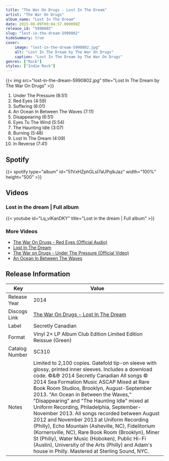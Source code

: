```yaml
---
title: "The War On Drugs - Lost In The Dream"
artist: "The War On Drugs"
album_name: "Lost In The Dream"
date: 2015-08-09T09:04:57.000000Z
release_id: "5990802"
slug: "lost-in-the-dream-5990802"
hideSummary: true
cover:
    image: "lost-in-the-dream-5990802.jpg"
    alt: "Lost In The Dream by The War On Drugs"
    caption: "Lost In The Dream by The War On Drugs"
genres: ["Rock"]
styles: ["Indie Rock"]
---
```


{{< img src="lost-in-the-dream-5990802.jpg" title="Lost In The Dream by The War On Drugs" >}}

<!-- section break -->

1. Under The Pressure (8:51)
2. Red Eyes (4:59)
3. Suffering (6:01)
4. An Ocean In Between The Waves (7:11)
5. Disappearing (6:51)
6. Eyes To The Wind (5:54)
7. The Haunting Idle (3:07)
8. Burning (5:48)
9. Lost In The Dream (4:09)
10. In Reverse (7:41)

<!-- section break -->


## Spotify
{{< spotify type="album" id="51VxHZphGLsI7aUPqIkJaz" width="100%" height="500" >}}



## Videos
### Lost in the dream | Full album
{{< youtube id="Lq_vlKanDKY" title="Lost in the dream | Full album" >}}<br>

### More Videos

- [The War On Drugs - Red Eyes (Official Audio)](https://www.youtube.com/watch?v=bsoqmFL1vlU)
- [Lost In The Dream](https://www.youtube.com/watch?v=K3HqnHUohOo)
- [The War on Drugs - Under The Pressure (Official Video)](https://www.youtube.com/watch?v=vkLOg252KRE)
- [An Ocean In Between The Waves](https://www.youtube.com/watch?v=BijxWQluXE0)


## Release Information
|  Key           | Value                                                |
| ---------------| ---------------------------------------------------- |
| Release Year   | 2014                                   |
| Discogs Link   | [The War On Drugs - Lost In The Dream](https://www.discogs.com/release/5990802-The-War-On-Drugs-Lost-In-The-Dream) |
| Label          | Secretly Canadian |
| Format         | Vinyl 2× LP Album Club Edition Limited Edition Reissue (Green) |
| Catalog Number | SC310 |
| Notes | Limited to 2,100 copies. Gatefold tip-on sleeve with glossy, printed inner sleeves. Includes a download code.  ©&℗ 2014 Secretly Canadian  All songs © 2014 Sea Formation Music ASCAP  Mixed at Rare Book Room Studios, Brooklyn, August-September 2013. "An Ocean in Between the Waves," "Disappearing" and "The Haunting Idle" mixed at Uniform Recording, Philadelphia, September-November 2013.  All songs recorded between August 2012 and November 2013 at Uniform Recording (Philly), Echo Mountain (Asheville, NC), Fidelitorium (Kornersville, NC), Rare Book Room (Brooklyn), Miner St (Philly), Water Music (Hoboken), Public Hi-Fi (Austin), University of the Arts (Philly) and Adam's house in Philly.  Mastered at Sterling Sound, NYC. |